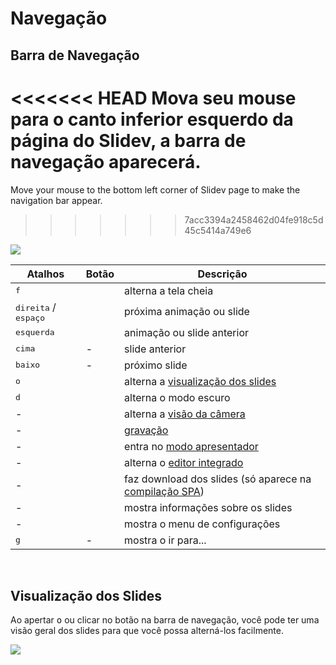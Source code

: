 # Navegação

## Barra de Navegação

<<<<<<< HEAD
Mova seu mouse para o canto inferior esquerdo da página do Slidev, a barra de navegação aparecerá.
=======
Move your mouse to the bottom left corner of Slidev page to make the navigation bar appear.
>>>>>>> 7acc3394a2458462d04fe918c5d45c5414a749e6

![](/screenshots/navbar.png)

| Atalhos                                | Botão                                                                                 | Descrição                                                                                              |
| -------------------------------------- | ------------------------------------------------------------------------------------- | ------------------------------------------------------------------------------------------------------ |
| <kbd>f</kbd>                           | <carbon-maximize class="inline-icon-btn"/> <carbon-minimize class="inline-icon-btn"/> | alterna a tela cheia                                                                                   |
| <kbd>direita</kbd> / <kbd>espaço</kbd> | <carbon-arrow-right class="inline-icon-btn"/>                                         | próxima animação ou slide                                                                              |
| <kbd>esquerda</kbd>                    | <carbon-arrow-left class="inline-icon-btn"/>                                          | animação ou slide anterior                                                                             |
| <kbd>cima</kbd>                        | -                                                                                     | slide anterior                                                                                         |
| <kbd>baixo</kbd>                       | -                                                                                     | próximo slide                                                                                          |
| <kbd>o</kbd>                           | <carbon-apps class="inline-icon-btn"/>                                                | alterna a [visualização dos slides](#visualizacao-dos-slides)                                          |
| <kbd>d</kbd>                           | <carbon-sun class="inline-icon-btn"/> <carbon-moon class="inline-icon-btn"/>          | alterna o modo escuro                                                                                  |
| -                                      | <carbon-user-avatar class="inline-icon-btn"/>                                         | alterna a [visão da câmera](/guide/recording#visao-da-camera)                                          |
| -                                      | <carbon-video class="inline-icon-btn"/>                                               | [gravação](/guide/recording)                                                                           |
| -                                      | <carbon-user-speaker class="inline-icon-btn"/>                                        | entra no [modo apresentador](/guide/presenter-mode)                                                    |
| -                                      | <carbon-edit class="inline-icon-btn"/>                                                | alterna o [editor integrado](/guide/editors#editor-integrado)                                          |
| -                                      | <carbon-download class="inline-icon-btn"/>                                            | faz download dos slides (só aparece na [compilação SPA](/guide/exporting#single-page-application-spa)) |
| -                                      | <carbon-information class="inline-icon-btn"/>                                         | mostra informações sobre os slides                                                                     |
| -                                      | <carbon-settings-adjust class="inline-icon-btn"/>                                     | mostra o menu de configurações                                                                         |
| <kbd>g</kbd>                           | -                                                                                     | mostra o ir para...                                                                                    |

<br>

## Visualização dos Slides

Ao apertar <kbd>o</kbd> ou clicar no botão <carbon-apps class="inline-icon-btn"/> na barra de navegação, você pode ter uma visão geral dos slides para que você possa alterná-los facilmente.

![](/screenshots/slides-overview.png)

